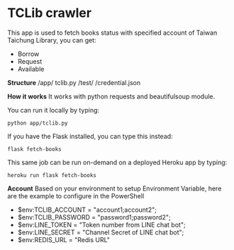 # TCLib crawler

This app is used to fetch books status with specified account of Taiwan Taichung Library, you can get:  
- Borrow
- Request
- Available

**Structure**
/app/
  tclib.py
/test/
/credential.json

**How it works**
It works with python requests and beautifulsoup module.

You can run it locally by typing:

```
python app/tclib.py
```

If you have the Flask installed, you can type this instead:

```
flask fetch-books
```

This same job can be run on-demand on a deployed Heroku app by typing:

```
heroku run flask fetch-books
```

**Account**
Based on your environment to setup Environment Variable, here are the example to configure in the PowerShell
* $env:TCLIB_ACCOUNT = "account1;account2";
* $env:TCLIB_PASSWORD = "password1;password2";
* $env:LINE_TOKEN = "Token number from LINE chat bot";
* $env:LINE_SECRET = "Channel Secret of LINE chat bot";
* $env:REDIS_URL = "Redis URL"
